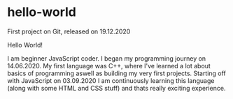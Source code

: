# hello-world
First project on Git, released on 19.12.2020 

Hello World!

I am  beginner JavaScript coder. I began my programming journey on 14.06.2020.
My first language was C++, where I've learned a lot about basics of programming
aswell as building my very first projects. Starting off with JavaScript on 03.09.2020
I am continuously learning this language (along with some HTML and CSS stuff) and
thats really exciting experience. 
